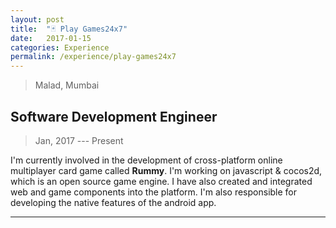 ```yaml
---
layout: post
title:  "🃏 Play Games24x7"
date:   2017-01-15
categories: Experience
permalink: /experience/play-games24x7
---
```

> Malad, Mumbai

## Software Development Engineer
> Jan, 2017 --- Present

I'm currently involved in the development of cross-platform online multiplayer card game called **Rummy**. I'm working on javascript & cocos2d, which is an open source game engine. I have also created and integrated web and game components into the platform. I'm also responsible for developing the native features of the android app.

---
